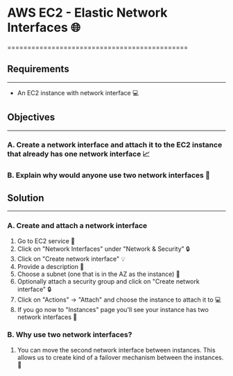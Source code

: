# AWS EC2 - Elastic Network Interfaces 🌐
=============================================

## Requirements
---------------

* An EC2 instance with network interface 💻

## Objectives
------------

### A. Create a network interface and attach it to the EC2 instance that already has one network interface 📈

### B. Explain why would anyone use two network interfaces 🤔

## Solution
------------

### A. Create and attach a network interface

1. Go to EC2 service 🚀
2. Click on "Network Interfaces" under "Network & Security" 🔒
3. Click on "Create network interface" 💡
4. Provide a description 📝
5. Choose a subnet (one that is in the AZ as the instance) 📍
6. Optionally attach a security group and click on "Create network interface" 🔒
7. Click on "Actions" -> "Attach" and choose the instance to attach it to 💻
8. If you go now to "Instances" page you'll see your instance has two network interfaces 👀

### B. Why use two network interfaces?

1. You can move the second network interface between instances. This allows us to create kind of a failover mechanism between the instances. 💪